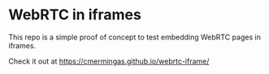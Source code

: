 # WebRTC in iframes

This repo is a simple proof of concept to test embedding WebRTC pages in iframes.

Check it out at https://cmermingas.github.io/webrtc-iframe/